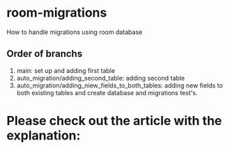 # room-migrations
How to handle migrations using room database

## Order of branchs
1. main: set up and adding first table
2. auto_migration/adding_second_table: adding second table
3. auto_migration/adding_niew_fields_to_both_tables: adding new fields to both existing tables and create database and migrations test's.

# Please check out the article with the explanation:

